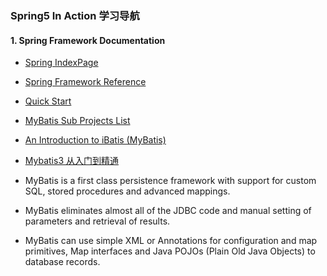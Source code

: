 ###                                                             Spring5 In Action 学习导航

#### 1. Spring Framework Documentation

* [Spring IndexPage](https://spring.io/)

* [Spring Framework Reference](https://docs.spring.io/spring/docs/current/spring-framework-reference/)

* [Quick Start](https://projects.spring.io/spring-framework/)

* [MyBatis Sub Projects List](https://github.com/mybatis)

* [An Introduction to iBatis (MyBatis)](https://javamagic.wordpress.com/2012/02/22/an-introduction-to-ibatis-mybatis-an-alternative-to-hibernate-and-jdbc/)

* [Mybatis3 从入门到精通](http://mybatis.tk/)

* MyBatis is a first class persistence framework with support for custom SQL, stored procedures and advanced mappings.

* MyBatis eliminates almost all of the JDBC code and manual setting of parameters and retrieval of results.

* MyBatis can use simple XML or Annotations for configuration and map primitives, Map interfaces and Java POJOs (Plain Old Java Objects) to database records.

